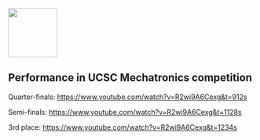 
<img src="[https://your-image-url.type](https://github.com/robby7272/Mechatronics/assets/118023804/a017f47a-b4c2-44cc-8b21-3bcf02772a13)" width="100" height="100">

## Performance in UCSC Mechatronics competition

Quarter-finals: https://www.youtube.com/watch?v=R2wi9A6Cexg&t=912s

Semi-finals: https://www.youtube.com/watch?v=R2wi9A6Cexg&t=1128s

3rd place: https://www.youtube.com/watch?v=R2wi9A6Cexg&t=1234s
